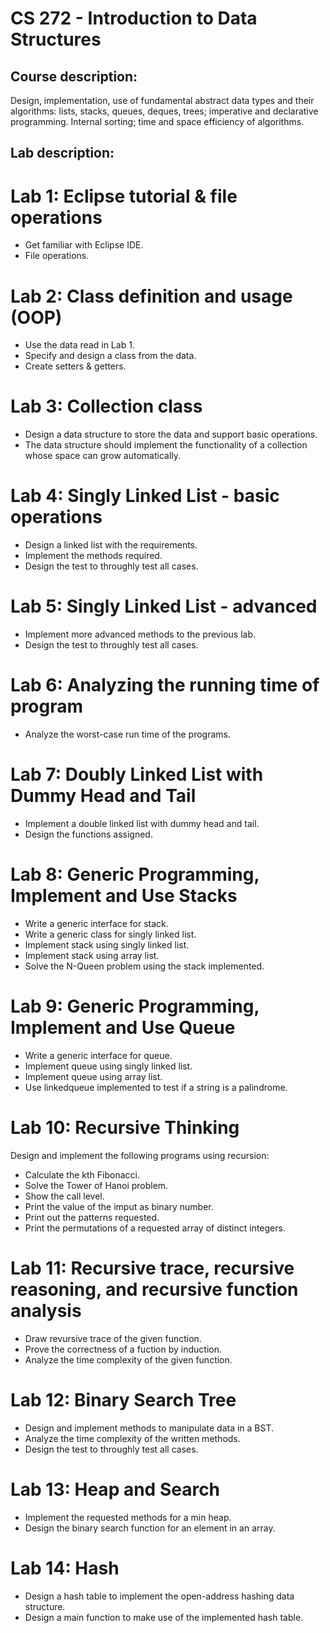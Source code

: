 # **CS 272 - Introduction to Data Structures**

## **Course description:** 
Design, implementation, use of fundamental abstract data types and their algorithms: lists, stacks, queues, deques, trees; imperative and declarative programming. Internal sorting; time and space efficiency of algorithms.

## Lab description:
# Lab 1: Eclipse tutorial & file operations
- Get familiar with Eclipse IDE.
- File operations.

# Lab 2: Class definition and usage (OOP)
- Use the data read in Lab 1.
- Specify and design a class from the data.
- Create setters & getters.

# Lab 3: Collection class
- Design a data structure to store the data and support basic operations.
- The data structure should implement the functionality of a collection whose space can grow automatically.

# Lab 4: Singly Linked List - basic operations
- Design a linked list with the requirements.
- Implement the methods required.
- Design the test to throughly test all cases.

# Lab 5: Singly Linked List - advanced
- Implement more advanced methods to the previous lab.
- Design the test to throughly test all cases.

# Lab 6: Analyzing the running time of program
- Analyze the worst-case run time of the programs.

# Lab 7: Doubly Linked List with Dummy Head and Tail
- Implement a double linked list with dummy head and tail.
- Design the functions assigned.

# Lab 8: Generic Programming, Implement and Use Stacks
- Write a generic interface for stack.
- Write a generic class for singly linked list.
- Implement stack using singly linked list.
- Implement stack using array list.
- Solve the N-Queen problem using the stack implemented.

# Lab 9: Generic Programming, Implement and Use Queue
- Write a generic interface for queue.
- Implement queue using singly linked list.
- Implement queue using array list.
- Use linkedqueue implemented to test if a string is a palindrome.

# Lab 10: Recursive Thinking
Design and implement the following programs using recursion:
- Calculate the kth Fibonacci.
- Solve the Tower of Hanoi problem.
- Show the call level.
- Print the value of the imput as binary number.
- Print out the patterns requested.
- Print the permutations of a requested array of distinct integers.

# Lab 11: Recursive trace, recursive reasoning, and recursive function analysis
- Draw revursive trace of the given function.
- Prove the correctness of a fuction by induction.
- Analyze the time complexity of the given function.

# Lab 12: Binary Search Tree
- Design and implement methods to manipulate data in a BST.
- Analyze the time complexity of the written methods.
- Design the test to throughly test all cases.

# Lab 13: Heap and Search
- Implement the requested methods for a min heap.
- Design the binary search function for an element in an array.

# Lab 14: Hash
- Design a hash table to implement the open-address hashing data structure.
- Design a main function to make use of the implemented hash table.
